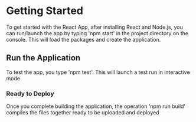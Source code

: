 # Getting Started 
To get started with the React App, after installing React and Node.js, you can run/launch the app by typing 'npm start' in the project directory on the console. This will load the packages and create the application.

## Run the Application
To test the app, you type 'npm test'. This will launch a test run in interactive mode

### Ready to Deploy
Once you complete building the application, the operation 'npm run build' compiles the files together ready to be uploaded and deployed
